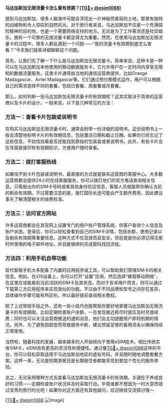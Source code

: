 **马达加斯加无限流量卡怎么看有效期？[[TG💪+ @esim1088](https://t.me/s/esim1088)]**

提到马达加斯加，很多人脑海中可能会浮现出一片神秘而美丽的土地，那里有独特的动植物和令人惊叹的自然风光。对于旅行者来说，马达加斯加不仅是一个充满探险精神的目的地，也是一个需要网络支持的地方。无论是为了工作需求还是社交娱乐，拥有一个可靠的无限流量卡都显得尤为重要。然而，在使用马达加斯加无限流量卡的过程中，很多人都会遇到一个问题——“我的流量卡有效期到底怎么查看？”今天我们就来详细聊聊这个问题。

首先，让我们先了解一下什么是马达加斯加无限流量卡。简单来说，这种卡是一种可以在马达加斯加本地使用的移动数据服务卡，它允许用户在一定时间内享受无限制的数据流量服务。这类卡片通常由当地的通信运营商提供，比如Orange Madagascar、Airtel Madagascar等。它们通过预付费模式运作，用户可以根据自己的需求选择不同的套餐，包括日套餐、周套餐或月套餐。

那么，如何判断一张马达加斯加无限流量卡的有效期呢？这其实取决于具体的运营商以及卡片的设计。一般来说，以下是几种常见的方法：

### 方法一：查看卡片包装或说明书

在购买马达加斯加无限流量卡时，通常会附带一份详细的说明书。这份说明书上一般会清楚地标明卡片的有效期信息，包括激活日期和截止日期。如果你已经忘记了这些信息，不妨找找看是否还能找到原始的包装盒或者说明书。此外，有些卡片会在背面直接印有有效期标识，方便用户随时查看。

### 方法二：拨打客服热线

如果找不到卡片包装或说明书，最直接的方式就是联系运营商的客服中心。大多数运营商都会提供24小时在线客服服务，你可以拨打他们的官方电话查询相关信息。只需报出你的SIM卡号码或者其他身份验证信息，客服人员就能帮你确认当前的剩余有效期。不过需要注意的是，拨打国际长途可能会产生额外费用，因此建议事先了解清楚相关的收费标准。

### 方法三：访问官方网站

许多运营商都会在其官网上设置专门的用户账户管理系统，供客户查询个人信息及账户状态。登录后，你可以轻松查看到自己的SIM卡详情，包括余额、使用记录以及剩余有效期等重要信息。这种方式不仅高效而且安全，但前提是你必须记得注册时所使用的电子邮件地址，并且能够顺利完成密码找回流程。

### 方法四：利用手机自带功能

现代智能手机大多配备了内置的应用程序或工具，可以帮助我们管理SIM卡的相关信息。例如，在iOS设备上，你可以打开“设置”应用，然后选择“蜂窝移动网络”，在这里应该能看到当前活跃的SIM卡及其状态。而对于安卓用户而言，则可以通过下载第三方应用程序来实现类似的功能。不过由于不同品牌和型号之间存在差异，具体操作步骤可能有所区别，所以最好提前查阅相关教程。

除了上述常规手段之外，还有一些小技巧也能帮助你更好地掌握马达加斯加无限流量卡的有效期限。比如定期检查账户余额，一旦发现接近耗尽时就应及时充值续费；同时也可以关注运营商推送的通知消息，他们会主动提醒用户即将到期的情况。另外，为了避免因疏忽而导致服务中断，建议预留足够的备用资金以确保持续正常使用。

当然啦，随着科技的发展，越来越多的人开始倾向于使用eSIM技术。相比传统实体SIM卡，eSIM具有更高的灵活性和便捷性。通过像[TG💪+ @esim1088](https://t.me/s/esim1088)这样的平台，你可以轻松获取适用于马达加斯加地区的虚拟号码，并且随时随地调整套餐方案。这样一来，无论是短期游客还是长期居住者都能享受到更加个性化的服务体验。

总之，无论采用哪种方式去查看马达加斯加无限流量卡的有效期，关键在于养成良好的习惯——定期检查账户状况并及时采取行动。毕竟谁都不想因为一时大意而错过宝贵的旅行时光吧！如果你对这方面还有其他疑问，欢迎继续交流探讨哦～

[[TG💪+ @esim1088](https://t.me/s/esim1088) ![Image](https://i.postimg.cc/4NQfJmqS/Snipaste-2025-05-13-00-14-12.png)]